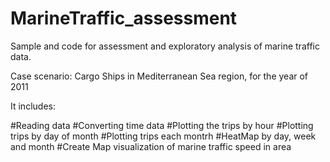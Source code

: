 # MarineTraffic_assessment

Sample and code for assessment and exploratory analysis of marine traffic data. 

Case scenario: Cargo Ships in Mediterranean Sea region, for the year of 2011

It includes:


#Reading data
#Converting time data
#Plotting the trips by hour
#Plotting trips by day of month
#Plotting trips each montrh
#HeatMap by day, week and month
#Create Map visualization of marine traffic speed in area
